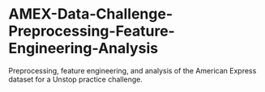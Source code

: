 # AMEX-Data-Challenge-Preprocessing-Feature-Engineering-Analysis
Preprocessing, feature engineering, and analysis of the American Express dataset for a Unstop practice challenge.
